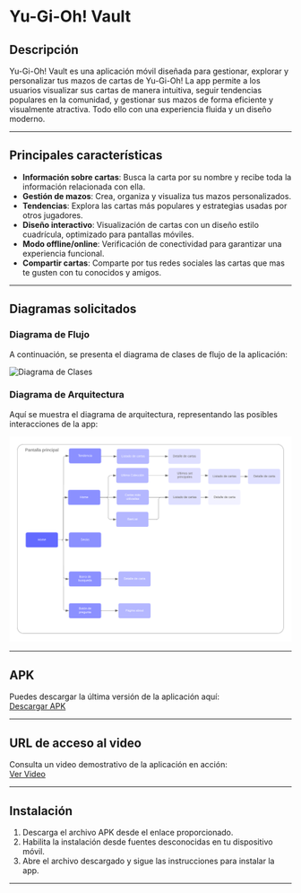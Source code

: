 # Yu-Gi-Oh! Vault

## Descripción
Yu-Gi-Oh! Vault es una aplicación móvil diseñada para gestionar, explorar y personalizar tus mazos de cartas de Yu-Gi-Oh! La app permite a los usuarios visualizar sus cartas de manera intuitiva, seguir tendencias populares en la comunidad, y gestionar sus mazos de forma eficiente y visualmente atractiva. Todo ello con una experiencia fluida y un diseño moderno.

---

## Principales características
- **Información sobre cartas**: Busca la carta por su nombre y recibe toda la información relacionada con ella.
- **Gestión de mazos**: Crea, organiza y visualiza tus mazos personalizados.
- **Tendencias**: Explora las cartas más populares y estrategias usadas por otros jugadores.
- **Diseño interactivo**: Visualización de cartas con un diseño estilo cuadrícula, optimizado para pantallas móviles.
- **Modo offline/online**: Verificación de conectividad para garantizar una experiencia funcional.
- **Compartir cartas**: Comparte por tus redes sociales las cartas que mas te gusten con tu conocidos y amigos.
  
---

## Diagramas solicitados
### Diagrama de Flujo
A continuación, se presenta el diagrama de clases de flujo de la aplicación:

![Diagrama de Clases](url_diagrama_clases)

### Diagrama de Arquitectura
Aquí se muestra el diagrama de arquitectura, representando las posibles interacciones de la app:

![Diagrama de Arquitectura](https://github.com/Nai144/yugioh_vault/blob/main/lib/assets/images/Diagrama%20de%20Arquitectura.png)

---

## APK
Puedes descargar la última versión de la aplicación aquí:  
[Descargar APK](https://drive.google.com/drive/folders/1Th0RjbovcD_9b6BU6X1TRnKCrC26Q-v2?usp=drive_link)

---

## URL de acceso al video
Consulta un video demostrativo de la aplicación en acción:  
[Ver Video](url_video)

---

## Instalación
1. Descarga el archivo APK desde el enlace proporcionado.
2. Habilita la instalación desde fuentes desconocidas en tu dispositivo móvil.
3. Abre el archivo descargado y sigue las instrucciones para instalar la app.

---